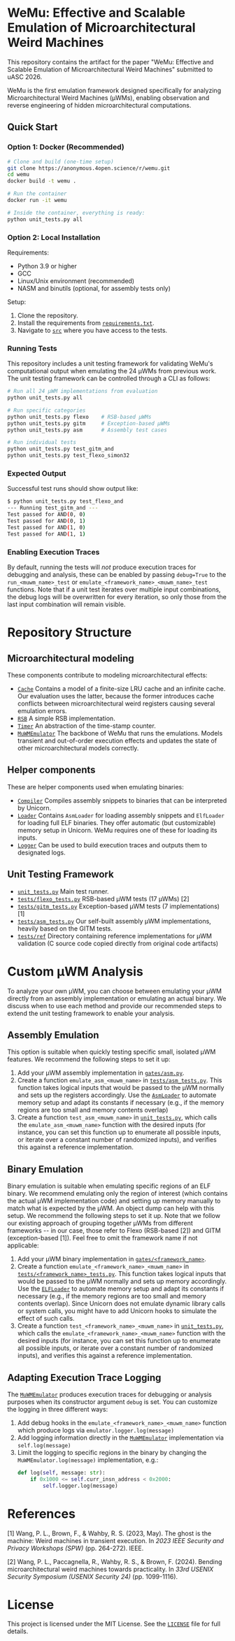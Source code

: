 # WeMu: Effective and Scalable Emulation of Microarchitectural Weird Machines

This repository contains the artifact for the paper "WeMu: Effective and Scalable Emulation of Microarchitectural Weird Machines" submitted to uASC 2026.

WeMu is the first emulation framework designed specifically for analyzing Microarchitectural Weird Machines (µWMs), enabling observation and reverse engineering of hidden microarchitectural computations.

## Quick Start

### Option 1: Docker (Recommended)
```bash
# Clone and build (one-time setup)
git clone https://anonymous.4open.science/r/wemu.git
cd wemu
docker build -t wemu .

# Run the container
docker run -it wemu

# Inside the container, everything is ready:
python unit_tests.py all
```

### Option 2: Local Installation
Requirements:
- Python 3.9 or higher
- GCC
- Linux/Unix environment (recommended)
- NASM and binutils (optional, for assembly tests only)

Setup:
1. Clone the repository.
2. Install the requirements from [`requirements.txt`](./requirements.txt).
3. Navigate to [`src`](./src) where you have access to the tests.

### Running Tests
This repository includes a unit testing framework for validating WeMu's computational output when emulating the 24 µWMs from previous work.
The unit testing framework can be controlled through a CLI as follows:
```bash
# Run all 24 µWM implementations from evaluation
python unit_tests.py all

# Run specific categories
python unit_tests.py flexo    # RSB-based µWMs
python unit_tests.py gitm     # Exception-based µWMs
python unit_tests.py asm      # Assembly test cases

# Run individual tests
python unit_tests.py test_gitm_and
python unit_tests.py test_flexo_simon32
```

### Expected Output
Successful test runs should show output like:
```bash
$ python unit_tests.py test_flexo_and
--- Running test_gitm_and ---
Test passed for AND(0, 0)
Test passed for AND(0, 1)
Test passed for AND(1, 0)
Test passed for AND(1, 1)
```

### Enabling Execution Traces
By default, running the tests will _not_ produce execution traces for debugging and analysis, these can be enabled by passing `debug=True` to the `run_<muwm_name>_test` or `emulate_<framework_name>_<muwm_name>_test` functions. Note that if a unit test iterates over multiple input combinations, the debug logs will be overwritten for every iteration, so only those from the last input combination will remain visible.

# Repository Structure

## Microarchitectural modeling
These components contribute to modeling microarchitectural effects:
- [`Cache`](./src/cache.py) Contains a model of a finite-size LRU cache and an infinite cache. Our evaluation uses the latter, because the former introduces cache conflicts between microarchitectural weird registers causing several emulation errors.
- [`RSB`](./src/rsb.py) A simple RSB implementation.
- [`Timer`](./src/read_timer.py) An abstraction of the time-stamp counter.
- [`MuWMEmulator`](./src/emulator.py) The backbone of WeMu that runs the emulations. Models transient and out-of-order execution effects and updates the state of other microarchitectural models correctly.

## Helper components
These are helper components used when emulating binaries:
- [`Compiler`](./src/compiler.py) Compiles assembly snippets to binaries that can be interpreted by Unicorn.
- [`Loader`](./src/loader.py) Contains `AsmLoader` for loading assembly snippets and `ElfLoader` for loading full ELF binaries. They offer automatic (but customizable) memory setup in Unicorn. WeMu requires one of these for loading its inputs. 
- [`Logger`](./src/logger.py) Can be used to build execution traces and outputs them to designated logs.

## Unit Testing Framework
- [`unit_tests.py`](./src/unit_tests.py) Main test runner.
- [`tests/flexo_tests.py`](./src/tests/flexo_tests.py) RSB-based µWM tests (17 µWMs) [2]
- [`tests/gitm_tests.py`](./src/tests/gitm_tests.py) Exception-based µWM tests (7 implementations) [1]
- [`tests/asm_tests.py`](./src/tests/asm_tests.py) Our self-built assembly µWM implementations, heavily based on the GITM tests.
- [`tests/ref`](./src/tests/ref/) Directory containing reference implementations for µWM validation (C source code copied directly from original code artifacts)

# Custom µWM Analysis
To analyze your own µWM, you can choose between emulating your µWM directly from an assembly implementation or emulating an actual binary. We discuss when to use each method and provide our recommended steps to extend the unit testing framework to enable your analysis.

## Assembly Emulation
This option is suitable when quickly testing specific small, isolated µWM features. We recommend the following steps to set it up:

1. Add your µWM assembly implementation in [`gates/asm.py`](./src/gates/asm.py).
2. Create a function `emulate_asm_<muwm_name>` in [`tests/asm_tests.py`](./src/tests/asm_tests.py). This function takes logical inputs that would be passed to the µWM normally and sets up the registers accordingly. Use the [`AsmLoader`](./src/loader.py) to automate memory setup and adapt its constants if necessary (e.g., if the memory regions are too small and memory contents overlap)
3. Create a function `test_asm_<muwm_name>` in [`unit_tests.py`](./src/unit_tests.py), which calls the `emulate_asm_<muwm_name>` function with the desired inputs (for instance, you can set this function up to enumerate all possible inputs, or iterate over a constant number of randomized inputs), and verifies this against a reference implementation.

## Binary Emulation
Binary emulation is suitable when emulating specific regions of an ELF binary. We recommend emulating only the region of interest (which contains the actual µWM implementation code) and setting up memory manually to match what is expected by the µWM. An object dump can help with this setup. We recommend the following steps to set it up. Note that we follow our existing approach of grouping together µWMs from different frameworks -- in our case, those refer to Flexo (RSB-based [2]) and GITM (exception-based [1]). Feel free to omit the framework name if not applicable:

1. Add your µWM binary implementation in [`gates/<framework_name>`](./src/gates). 
2. Create a function `emulate_<framework_name>_<muwm_name>` in [`tests/<framework_name>_tests.py`](./src/tests/asm_tests.py). This function takes logical inputs that would be passed to the µWM normally and sets up memory accordingly. Use the [`ELFLoader`](./src/loader.py) to automate memory setup and adapt its constants if necessary (e.g., if the memory regions are too small and memory contents overlap). Since Unicorn does not emulate dynamic library calls or system calls, you might have to add Unicorn hooks to simulate the effect of such calls.
3. Create a function `test_<framework_name>_<muwm_name>` in [`unit_tests.py`](./src/unit_tests.py), which calls the `emulate_<framework_name>_<muwm_name>` function with the desired inputs (for instance, you can set this function up to enumerate all possible inputs, or iterate over a constant number of randomized inputs), and verifies this against a reference implementation.

## Adapting Execution Trace Logging
The [`MuWMEmulator`](./src/emulator.py) produces execution traces for debugging or analysis purposes when its constructor argument `debug` is set. You can customize the logging in three different ways:
1. Add debug hooks in the `emulate_<framework_name>_<muwm_name>` function which produce logs via `emulator.logger.log(message)`
2. Add logging information directly in the [`MuWMEmulator`](./src/emulator.py) implementation via `self.log(message)`
3. Limit the logging to specific regions in the binary by changing the `MuWMEmulator.log(message)` implementation, e.g.:
    ```python
    def log(self, message: str):
        if 0x1000 <= self.curr_insn_address < 0x2000:
            self.logger.log(message)
    ```

# References

[1] Wang, P. L., Brown, F., & Wahby, R. S. (2023, May). The ghost is the machine: Weird machines in transient execution. In *2023 IEEE Security and Privacy Workshops (SPW)* (pp. 264-272). IEEE.

[2] Wang, P. L., Paccagnella, R., Wahby, R. S., & Brown, F. (2024). Bending microarchitectural weird machines towards practicality. In *33rd USENIX Security Symposium (USENIX Security 24)* (pp. 1099-1116).

# License
This project is licensed under the MIT License. See the [`LICENSE`](./LICENSE) file for full details.